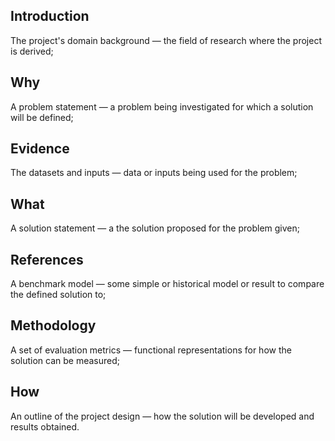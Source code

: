 ## Introduction
The project's domain background — the field of research where the project is derived;

## Why
A problem statement — a problem being investigated for which a solution will be defined;

## Evidence
The datasets and inputs — data or inputs being used for the problem;

## What
A solution statement — a the solution proposed for the problem given;

## References
A benchmark model — some simple or historical model or result to compare the defined solution to;

## Methodology
A set of evaluation metrics — functional representations for how the solution can be measured;

## How
An outline of the project design — how the solution will be developed and results obtained.
